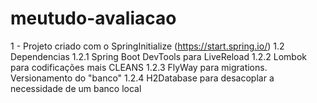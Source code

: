 # meutudo-avaliacao

1 - Projeto criado com o SpringInitialize (https://start.spring.io/)
	1.2 Dependencias
		1.2.1 Spring Boot DevTools para LiveReload
		1.2.2 Lombok para codificações mais CLEANS
		1.2.3 FlyWay para migrations. Versionamento do "banco"
		1.2.4 H2Database para desacoplar a necessidade de um banco local
